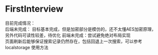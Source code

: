 # FirstInterview
目前完成情况：  
后端未完成： 目标基本完成，但是加密部分是模仿的，还不太懂AES加密原理，另外代码可读性较差，待优化 
前端未完成：尝试避免绝对布局实现  
            ⻚⾯刷新后能够保证搜索记录仍然存在，包括回退上⼀次搜索，可以参考 localstorage 使⽤⽅法  
            
